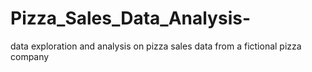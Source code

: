 # Pizza_Sales_Data_Analysis-
data exploration and analysis on pizza sales data from a fictional pizza company
